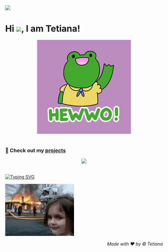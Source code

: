 <img src="https://komarev.com/ghpvc/?username=TetianaAleks&color=green"/>

<h1 align="left">
  Hi <img src="https://user-images.githubusercontent.com/18350557/176309783-0785949b-9127-417c-8b55-ab5a4333674e.gif" width="30px"/>, I am Tetiana!
</h1>

<div align="center">
  <img src="hello.gif" alt="welcome to my github profile" width="300"/>
  <br/><br/>
</div>

### 🚀 Check out my [projects](https://tetianaaleks.github.io/personal-portfolio/projects/)

<div align="center">
  <img src="https://github-readme-stats.vercel.app/api/top-langs/?username=TetianaAleks&theme=shadow_green&hide_border=false&layout=compact" />
  <br/><br/>
</div>

[![Typing SVG](https://readme-typing-svg.demolab.com?font=Fira+Code&weight=900&size=25&pause=1000&color=F70000&width=435&lines=Thank+you+for+your+visiting!+%F0%9F%9A%80)](https://git.io/typing-svg)

![](girl.gif)

<p align="right"><i>Made with ❤️ by © Tetiana</i></p>
